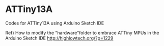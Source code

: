 # ATTiny13A
Codes for ATTiny13A using Arduino Sketch IDE

Ref)
How to modify the "hardware"folder to embrace ATTiny MPUs in the Arduino Sketch IDE
http://highlowtech.org/?p=1229 
